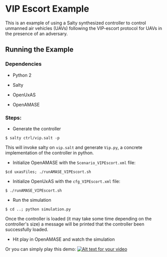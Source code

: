 # VIP Escort Example

This is an example of using a Salty synthesized controller to control unmanned air vehicles (UAVs) following the VIP-escort protocol for UAVs in the presence of an adversary.

## Running the Example

### Dependencies

- Python 2

- Salty

- OpenUxAS

- OpenAMASE

### Steps:

- Generate the controller

`$ salty ctrl/vip.salt -p`

This will invoke salty on `vip.salt` and generate `Vip.py`, a concrete implementation of the controller in python.

- Initialize OpenAMASE with the `Scenario_VIPEscort.xml` file:

`$cd uxasFiles; ./runAMASE_VIPEscort.sh`

- Initialize OpenUxAS with the `cfg_VIPEscort.xml` file:

`$ ./runAMASE_VIPEscort.sh`

- Run the simulation

`$ cd ..; python simulation.py`

Once the controller is loaded (it may take some time depending on the controller's size) a message will be printed that the controller been successfully loaded.

- Hit play in OpenAMASE and watch the simulation

Or you can simply play this demo:
[![Alt text for your video](https://img.youtube.com/vi/sCLT1iMOpnQ/0.jpg)](https://youtu.be/sCLT1iMOpnQ)
